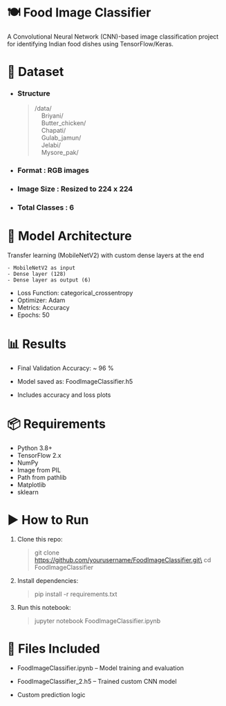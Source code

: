 # 🍽️ Food Image Classifier
A Convolutional Neural Network (CNN)-based image classification project for identifying Indian food dishes using TensorFlow/Keras.
# 📂 Dataset
- ### Structure
    > /data/ \
    &nbsp;&nbsp;&nbsp;&nbsp;Briyani/\
    &nbsp;&nbsp;&nbsp;&nbsp;Butter_chicken/\
    &nbsp;&nbsp;&nbsp;&nbsp;Chapati/\
    &nbsp;&nbsp;&nbsp;&nbsp;Gulab_jamun/\
    &nbsp;&nbsp;&nbsp;&nbsp;Jelabi/\
    &nbsp;&nbsp;&nbsp;&nbsp;Mysore_pak/
- ### Format : RGB images
- ### Image Size : Resized to 224 x 224
- ### Total Classes : 6
# 🧠 Model Architecture
Transfer learning (MobileNetV2) with custom dense layers at the end
    
    - MobileNetV2 as input
    - Dense layer (128)
    - Dense layer as output (6)

- Loss Function: categorical_crossentropy
- Optimizer: Adam
- Metrics: Accuracy
- Epochs: 50

# 📊 Results
- Final Validation Accuracy: ~ 96 %

- Model saved as: FoodImageClassifier.h5

- Includes accuracy and loss plots

# 📦 Requirements
- Python 3.8+
- TensorFlow 2.x
- NumPy
- Image from PIL
- Path from pathlib
- Matplotlib
- sklearn

# ▶️ How to Run

1. Clone this repo:
    > git clone https://github.com/yourusername/FoodImageClassifier.git\
    cd FoodImageClassifier
2. Install dependencies:
    > pip install -r requirements.txt
3. Run this notebook:
    > jupyter notebook FoodImageClassifier.ipynb

# 📁 Files Included
- FoodImageClassifier.ipynb – Model training and evaluation

- FoodImageClassifier_2.h5 – Trained custom CNN model

- Custom prediction logic

